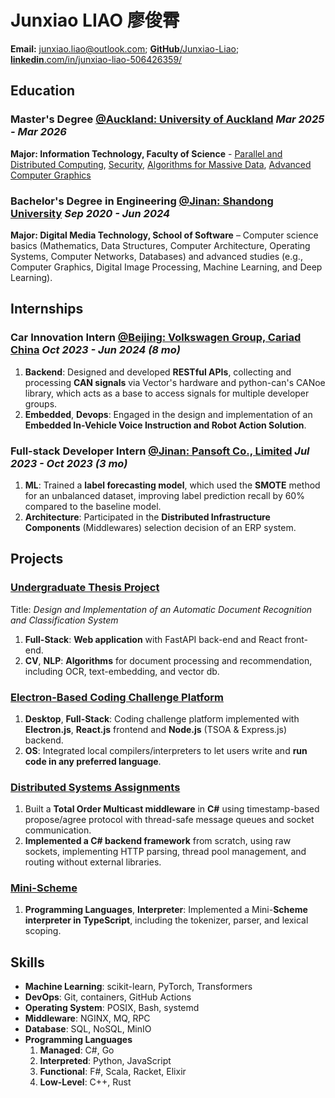 # Junxiao LIAO 廖俊霄

**Email:** junxiao.liao@outlook.com; [**GitHub**/Junxiao-Liao](https://github.com/Junxiao-Liao); [**linkedin**.com/in/junxiao-liao-506426359/](https://www.linkedin.com/in/junxiao-liao-506426359/)

## Education

### Master's Degree [**@Auckland: University of Auckland**](https://www.auckland.ac.nz) *Mar 2025 - Mar 2026*

**Major: Information Technology, Faculty of Science** - [Parallel and Distributed Computing](https://courseoutline.auckland.ac.nz/dco/course/COMPSCI/711/1253), [Security](https://courseoutline.auckland.ac.nz/dco/course/COMPSCI/702/1253), [Algorithms for Massive Data](https://courseoutline.auckland.ac.nz/dco/course/COMPSCI/753/1255), [Advanced Computer Graphics](https://courseoutline.auckland.ac.nz/dco/course/COMPSCI/715/1255)

### Bachelor's Degree in Engineering [**@Jinan: Shandong University**](https://www.sdu.edu.cn/) *Sep 2020 - Jun 2024*

**Major: Digital Media Technology, School of Software** – Computer science basics (Mathematics, Data Structures, Computer Architecture, Operating Systems, Computer Networks, Databases) and advanced studies (e.g., Computer Graphics, Digital Image Processing, Machine Learning, and Deep Learning).

## Internships

### Car Innovation Intern [**@Beijing: Volkswagen Group, Cariad China**](https://volkswagengroupchina.com.cn/en/brands/cariad) *Oct 2023 - Jun 2024 (8 mo)*

1. **Backend**: Designed and developed **RESTful APIs**, collecting and processing **CAN signals** via Vector's hardware and python-can's CANoe library, which acts as a base to access signals for multiple developer groups.
1. **Embedded**, **Devops**: Engaged in the design and implementation of an **Embedded In-Vehicle Voice Instruction and Robot Action Solution**.

### Full-stack Developer Intern [**@Jinan: Pansoft Co., Limited**](https://www.pansoft.com/contents/en/) *Jul 2023 - Oct 2023 (3 mo)*

1. **ML**: Trained a **label forecasting model**, which used the **SMOTE** method for an unbalanced dataset, improving label prediction recall by 60% compared to the baseline model.
1. **Architecture**: Participated in the **Distributed Infrastructure Components** (Middlewares) selection decision of an ERP system.

## Projects

### [Undergraduate Thesis Project](https://github.com/Junxiao-Liao/Doc-Ocr-Categorizer)
Title: *Design and Implementation of an Automatic Document Recognition and Classification System*
1. **Full-Stack**: **Web application** with FastAPI back-end and React front-end.
1. **CV**, **NLP**: **Algorithms** for document processing and recommendation, including OCR, text-embedding, and vector db.

### [Electron-Based Coding Challenge Platform](https://courseoutline.auckland.ac.nz/dco/course/COMPSCI/732/1253)
1. **Desktop**, **Full-Stack**: Coding challenge platform implemented with **Electron.js**, **React.js** frontend and **Node.js** (TSOA & Express.js) backend.
1. **OS**: Integrated local compilers/interpreters to let users write and **run code in any preferred language**.

### [Distributed Systems Assignments](https://courseoutline.auckland.ac.nz/dco/course/COMPSCI/711/1253)
1. Built a **Total Order Multicast middleware** in **C#** using timestamp-based propose/agree protocol with thread-safe message queues and socket communication.
1. **Implemented a C# backend framework** from scratch, using raw sockets, implementing HTTP parsing, thread pool management, and routing without external libraries.

### [Mini-Scheme](https://github.com/Junxiao-Liao/Mini-Scheme)
1. **Programming Languages**, **Interpreter**: Implemented a Mini-**Scheme interpreter in TypeScript**, including the tokenizer, parser, and lexical scoping.

## Skills

- **Machine Learning**: scikit-learn, PyTorch, Transformers
- **DevOps**: Git, containers, GitHub Actions
- **Operating System**: POSIX, Bash, systemd
- **Middleware**: NGINX, MQ, RPC
- **Database**: SQL, NoSQL, MinIO
- **Programming Languages**
    1. **Managed**: C#, Go
    1. **Interpreted**: Python, JavaScript
    1. **Functional**: F#, Scala, Racket, Elixir
    1. **Low-Level**: C++, Rust
